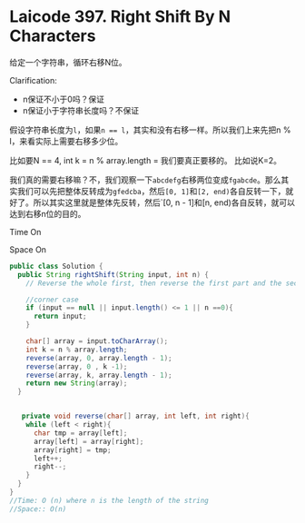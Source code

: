 # Laicode 397. Right Shift By N Characters

给定一个字符串，循环右移N位。

Clarification:
+ n保证不小于0吗？保证
+ n保证小于字符串长度吗？不保证

假设字符串长度为`l`，如果`n == l`，其实和没有右移一样。所以我们上来先把n % l，来看实际上需要右移多少位。

比如要N == 4,    int k = n % array.length = 我们要真正要移的。 比如说K=2。

我们真的需要右移嘛？不，我们观察一下`abcdefg`右移两位变成`fgabcde`。那么其实我们可以先把整体反转成为`gfedcba`，然后`[0, 1]`和`[2, end)`各自反转一下，就好了。所以其实这里就是整体先反转，然后`[0, n - 1]和[n, end)各自反转，就可以达到右移n位的目的。

Time On

Space On

```java
public class Solution {
  public String rightShift(String input, int n) {
    // Reverse the whole first, then reverse the first part and the second part

    //corner case
    if (input == null || input.length() <= 1 || n ==0){
      return input;
    }

    char[] array = input.toCharArray();
    int k = n % array.length;
    reverse(array, 0, array.length - 1);
    reverse(array, 0 , k -1);
    reverse(array, k, array.length - 1);
    return new String(array);
  }


   private void reverse(char[] array, int left, int right){
    while (left < right){
      char tmp = array[left];
      array[left] = array[right];
      array[right] = tmp;
      left++;
      right--;
    }
  }
}
//Time: O (n) where n is the length of the string
//Space:: O(n)

```